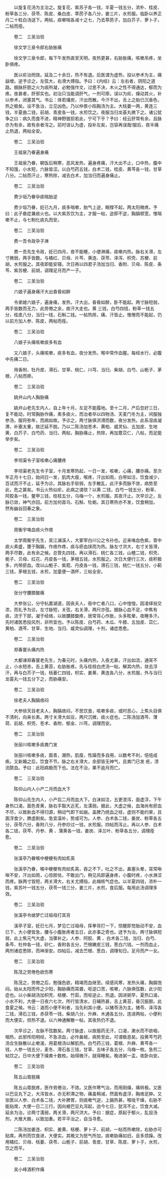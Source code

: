 <!-- { "loadSidebar": true } -->
　　以旋复花汤为主治之。旋复花、紫苏子各一钱，半夏一钱五分，浓朴、桂皮、粉草各三分、茯苓、陈皮、桑白皮、葶苈子各八分，姜三片，水煎服。临卧以养正丹二十粒白汤送下。两帖，痰嗽喘各减十之七，乃去葶苈子，加白芥子、萝卜子，二帖而痊。

　　卷二　三吴治验

　　徐文学三泉令郎右胁胀痛

　　徐文学三泉令郎，每下午发热直至天明，夜热更甚，右胁胀痛，咳嗽吊疼，坐卧俱疼。

　　医以疟治罔效。延及二十余日，热不有退。后医谓为虚热，投以参术为主，痛益增。逆予诊之，左弦大，右滑大搏指。予曰：《内经》云：左右者，阴阳之道路。据脉肝胆之火为痰所凝，必勉强作文，过思不决，木火之性不得通达，郁而为疼。夜甚者，肝邪实也。初治只当能调肝气，一剂可瘳。误以为疟，燥动其火，补以参术，闭塞其气。书云：体若燔炭，汗出而散。今汗不出，舌上之胎已沉香色，热之极矣。设不急治，立见凶危。乃以仲景小陷胸汤为主。大栝蒌一两，黄连三钱，半夏曲二钱，前胡、青皮各一钱，水煎饮之。夜服当归龙荟丸微下之。诸公犹争之曰：病久而食不进，精神野狼狈若此，宁可下乎？予曰：经云肝常有余，且脉亦为有余，故有余者泻之。前时误认为虚，投补左矣，岂容再误哉!服后，夜半痛止热退，两帖全安。

　　卷二　三吴治验

　　王祖泉乃眷遍身痛

　　王祖泉乃眷，朝饭后稍寒，恶风发热，遍身疼痛，汗大出不止，口中热，腹中不知饿，小水短，六脉皆涩。以白芍药五钱，白术二钱，桂皮、黄芩各一钱，甘草八分。二帖而汗止，寒热除，减去白术，加当归而遍身痛止。

　　卷二　三吴治验

　　费少垣乃眷孕痰喘胎逆

　　费少垣乃眷，妊已九月，痰多喘嗽，胎气上逆，眼撑不起，两太阳微疼。予曰：此子悬症兼痰火也。以大紫苏饮为主，才服一帖，逆即不逆，胸膈顿宽，惟喘嗽不止，与七制化痰丸而安。

　　卷二　三吴治验

　　费一吾令政孕子淋

　　费一吾先生令政，妊已四月，夜不能睡，小便淋痛，痰嗽内热。脉右关滑，左寸微弱，两手皆数。与橘红、贝母、片芩、黄连、茯苓、泽泻、枳壳、苏梗、前胡，水煎服之。其夜即能安寝。次日再以四君子汤加当归、香附、贝母、陈皮、条芩、紫苏梗、前胡，调理足月而产一子。

　　卷二　三吴治验

　　六娘子遍身痛汗大出昏昏如醉

　　令弟媳六娘子，遍身痛，发热，汗大出，昏昏如醉，卧不能起。两寸脉短弱，两手皆数而无力，此劳倦之余，故汗大走也。黄 三钱，白芍四钱，粉草一钱五分，桂皮八分，当归一钱，石斛二钱。一帖热除，痛、汗皆止。惟倦而不能起，仍以前方加人参、陈皮，两帖而痊。

　　卷二　三吴治验

　　八娘子头痛咳嗽痰多有血

　　又八娘子，头痛咳嗽，痰多有血，夜分发热，喉中常作血腥。每经水行，必腹中先痛二日。

　　用香附、牡丹皮、滑石、甘草、桃仁、川芎、当归、柴胡、白芍、山栀子、茅根，八帖而瘳。

　　卷二　三吴治验

　　姚弁山内人胸胁痛

　　姚弁山老先生内人，自上年十月，左足不能履地。至十二月，产后忽好三日，复不能动，时常胸胁作痛，素多痰火，而治者卒以四物汤、天麦门冬为主，间服独参汤，服将弥年，而病如故。予诊之，两寸脉俱洪滑而数，夜分发热，此系湿痰凝滞，补塞太重，故迁延不脱。乃以二陈汤加苍术、黄柏、威灵仙、五加皮、生地黄、白芥子、白芍药、当归，两帖，胸胁痛止，热除，再加薏苡仁，八帖，而足能举步矣。

　　卷二　三吴治验

　　李坦渠令子室咳嗽心痛腰疼

　　李坦渠老先生令子室，十月发寒热起，一日一发，咳嗽，心痛，腰亦痛。至次年正月十七日，始间日一发，肌肉大瘦，喉疼，汗出如雨，白带如注，饮食减少，百试而汗不止，延予为诊。其脉右手软弱，左手散乱，此汗多而脉不敛，病势至此，危之甚矣。书云火热似疟，此病之谓欤？以黄 二钱，白芍一钱五分，粉草、阿胶各一钱，鳖甲三钱，桂枝五分，乌梅一个，水煎服。其夜汗止。次早诊之，左脉已敛，神气亦回。前方加何首乌、石斛、牡蛎。其日寒热亦不发，饮食稍加， 然有幽谷回春之象。

　　卷二　三吴治验

　　周衡宇咯血痰火作痞

　　太学周衡宇先生，吴江澜溪人，大冢宰白川公之令孙也。近来咯血色紫，胃中痰火素盛，壅于胸膈，作痞作疼，痰与瘀血挟而为热。脉左寸洪大，右寸关皆滑，两手尽数，此有余之候。总管丸四钱，再以滑石、桃仁各三钱，山楂二钱，枳壳、栀子、贝母、红花、丹皮各一钱，茅根五钱，水煎服之。次日大便行三次，痰积极多，内带瘀血。改以山栀子、紫菀、丹皮各一钱，滑石三钱，桃仁一钱五分，小蓟三钱，茅根五钱，水煎，加童便一酒杯，三帖全安。

　　卷二　三吴治验

　　张分守腰膝酸痛

　　大参张公，分守杭嘉湖道，因丧夫人，衙中亡者八口，心中惶惶。因凌绎翁交浓，而礼予为诊。左寸脉短，关弦，右关滑，两尺亦弦。据脉心血不足，中焦有痰，流于下部，凝于经络，以故腰膝酸疼，居常背心作胀，头多眩晕，夜睡多汗。先时诸医悉投风剂，非所宜也。予以陈皮、白芍药、木瓜、牛膝、五加皮、苡仁、黄柏、酒芩、甘草、生地、当归、威灵仙调理，十剂，诸症悉愈。

　　卷二　三吴治验

　　郑春寰头痛内热

　　大都谏郑春寰老先生，为春元时，头痛内热，入夜尤甚，汗出如流，通宵不止，小水短赤，舌上黄苔，右胁胀疼。先与桂枝白虎汤一帖，解其内热，敛去浮汗，再与白芥子一钱，栝蒌仁四钱，枳实、姜黄、黄连各八分，水煎服，外与当归龙荟丸一钱五分下之，而胁痛安。

　　卷二　三吴治验

　　徐老夫人胸膈痞闷

　　大参徐天目老夫人，胸膈痞闷，不思饮食，咳嗽多痰，或时恶心，上焦头目俱不清利，向来长素。两寸关滑大如豆，两尺沉微，痰火症也。二陈汤加酒芩、薄荷、前胡、枳壳、苍术、香附、郁金、川芎，调理而安。

　　卷二　三吴治验

　　张丽川咳嗽多痰粪门发

　　张丽川咳嗽多痰，面青，潮热，肌瘦，性躁而多自用，以数考不利，悒悒成疾。又新婚之后，饮食不节。脉之右关滑大，余部皆无神气，且粪门已发 疮，溃流脓血。予曰：此阳病极而下也。法在不治，果不逾月而亡。

　　卷二　三吴治验

　　陈仰山内人小产二月而血大下

　　陈仰山先生内人，小产后二月而血大下。白沫如注，五更泄泻，面虚浮，下午身热口渴，面色青黄，脉右手豁大近芤，左濡弱。据此，大虚之候，血海尚有瘀血不尽，以致新血不得归源，稍动气即下如崩。盖脾乃统血之经，虚则不能约束，且面浮食少，脾虚剧矣。急宜温补，势或可为。人参、白术各二钱，姜炭、粉草各五分，茯苓六分，香附八分，丹参炒过一钱，水煎服。四帖而泻止。再以人参、白术各二钱，茯芩、丹参、黄 、蒲黄各一钱，姜炭、泽兰叶、粉草各五分，调理痊愈。

　　卷二　三吴治验

　　张溪亭乃眷喉中梗梗有肉如炙脔

　　张溪亭乃眷，喉中梗梗有肉如炙脔，吞之不下，吐之不出，鼻塞头晕，耳常啾啾不安，汗出如雨，心惊胆怯，不敢出门，稍见风即遍身疼，小腹时疼，小水淋涩而疼。脉两寸皆短，两关滑大，右关尤搏指，此梅核气症也。以半夏四钱，浓朴一钱，紫苏叶一钱五分，茯苓一钱三分，姜三片，水煎，食后服。每用此汤调理多效。

　　卷二　三吴治验

　　张溪亭令媳梦亡过祖母打其背

　　溪亭子室，妊已七月，梦见亡过祖母，挥拳背打一下，惊醒即觉胎动不安，血已下，大小便皆急，腰与小腹胀疼者五日，此亦事之奇也。迓予为治。两寸脉俱短弱，此上焦元气大虚，当骤补之。人参、阿胶、黄 、白术各二钱，当归、白芍、条芩、杜仲各一钱，砂仁、香附各五分，苎根嫩皮三钱，葱白六钱。一剂而血止，两剂诸症悉除，而神渐安。四帖后，减去苎根、葱白，调理旬日。足月而产一女。

　　卷二　三吴治验

　　陈茂之劳倦色欲伤寒

　　陈茂之，劳倦之后，勉强色欲，精竭而血继至。续感风寒，发热头痛，胸膈饱闷。始从太阳而传之少阳，胸胁痛而耳聋，呕逆口苦，咳嗽，六脉俱弦数，此少阳症也。以小柴胡汤加枳壳、桔梗、竹茹，而呕逆止，热退。因进粥早，夏热口渴，小水不利，大便一日夜六七次，所行皆清水，日晡热甚，舌上黄苔，昏沉振颤。此食夏之候。书云：渴而小便不利者，当先利其小便。以猪苓汤为主。猪苓、泽泻各二钱，滑石三钱，赤茯苓一钱，柴胡八分，升麻、木通各五分。连进两帖，小便利而大便实，但热不退。以六神通解散一帖，其夜热仍不退。

　　次早诊之，左脉不弦数矣。两寸脉虚，以故服药无汗，口渴，漱水而不欲咽，咽热，此邪传阳明经，不急凉血，必作鼻衄，病势至此，可谓极恶矣。投黄芩芍药汤合生脉散以止嗽渴，用葛根汤以解肌热。白芍药三钱，葛根、升麻、黄芩各一钱，人参一钱五分，麦冬、滑石各三钱，甘草、五味子各五分，乌梅一枚。急煎二帖饮之。日中大便下燥粪十数枚。始得微汗，就得睡矣。晚进粥一盂，夜卧向安。

　　卷二　三吴治验

　　陈五山胃脘痛

　　陈五山胃脘疼，医作劳倦治，不效。又医作寒气治，而用刚燥，痛转极。又医以巴豆丸下之，大泻皆水，亦无积滞之物，痛虽稍减，然面有虚浮，胸痞足肿。又张医以人参、白术各二钱，大补脾胃，则痰嗽气逆，上膈热甚，喉咙干燥，右胁不能贴席，大便一日二三行。因向被巴豆丸泻起，迨今七日，犹泻不止，饮食大减。延余为治，诊两寸濡弱，两关滑，两尺洪大。予曰：据症，原起于郁火，乱投汤剂，大推大搬，以致加重。若平平治之，自当寻愈。

　　二陈汤加姜连、枳实、姜黄、桔梗、萝卜子、前胡，一帖而热嗽除，右胁亦可贴席。再剂而饮食进，大便实。其晚又为怒气所加，痰嗽胁痛如旧，且多烦躁。改用橘红、贝母、栝蒌、茯苓、山栀子、前胡、青皮、甘草、陈皮、萝卜子，水煎，饮之而平。

　　卷二　三吴治验

　　吴小峰酒积作痛

